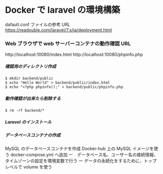 # Docker で laravel の環境構築

dafault.conf ファイルの参考 URL
https://readouble.com/laravel/7.x/ja/deployment.html

### Web ブラウザで web サーバーコンテナの動作確認 URL

http://localhost:10080/index.html
http://localhost:10080/phpinfo.php

##### 確認用のディレクトリ作成

```
$ mkdir backend/public
$ echo "Hello World" > backend/public/index.html
$ echo "<?php phpinfo();" > backend/public/phpinfo.php

```

##### 動作確認が出来たら削除する

```
$ rm -rf backend/*

```

##### Laravel のインストール

##### データベースコンテナの作成

MySQL のデータベースコンテナを作成
Docker-hub 上の MySQL イメージを使う
docker-compose.yml へ追加
ー　データベース名、ユーザー名の接続情報、タイムゾーンの設定を環境変数で行う
ー データの永続化をするために、トップレベルで volume を使う
